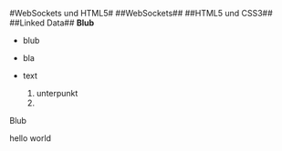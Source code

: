 #WebSockets und HTML5#
##WebSockets##
##HTML5 und CSS3##
##Linked Data##
__Blub__
* blub 
* bla

* text
  1. unterpunkt
  2. 
  

Blub

hello world 
